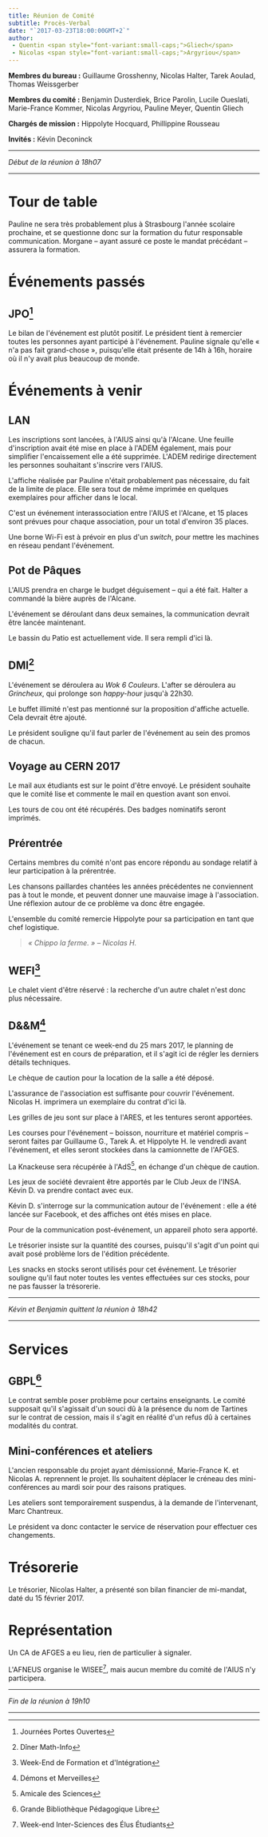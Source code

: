 ```yaml
---
title: Réunion de Comité
subtitle: Procès-Verbal
date: "`2017-03-23T18:00:00GMT+2`"
author:
 - Quentin <span style="font-variant:small-caps;">Gliech</span>
 - Nicolas <span style="font-variant:small-caps;">Argyriou</span>
---
```


**Membres du bureau :**
Guillaume Grosshenny,
Nicolas Halter,
Tarek Aoulad,
Thomas Weissgerber

**Membres du comité :**
Benjamin Dusterdiek,
Brice Parolin,
Lucile Oueslati,
Marie-France Kommer,
Nicolas Argyriou,
Pauline Meyer,
Quentin Gliech

**Chargés de mission :**
Hippolyte Hocquard,
Phillippine Rousseau

**Invités :**
Kévin Deconinck

* * *

*Début de la réunion à 18h07*

* * *

# Tour de table

Pauline ne sera très probablement plus à Strasbourg l'année scolaire prochaine, et se questionne donc sur la formation du futur responsable communication.
Morgane – ayant assuré ce poste le mandat précédant – assurera la formation.

# Événements passés

## JPO[^JPO]

[^JPO]: Journées Portes Ouvertes

Le bilan de l'événement est plutôt positif.
Le président tient à remercier toutes les personnes ayant participé à l'événement.
Pauline signale qu'elle « n'a pas fait grand-chose », puisqu'elle était présente de 14h à 16h, horaire où il n'y avait plus beaucoup de monde.

# Événements à venir

## LAN

Les inscriptions sont lancées, à l'AIUS ainsi qu'à l'Alcane.
Une feuille d'inscription avait été mise en place à l'ADEM également, mais pour simplifier l'encaissement elle a été supprimée.
L'ADEM redirige directement les personnes souhaitant s'inscrire vers l'AIUS.

L'affiche réalisée par Pauline n'était probablement pas nécessaire, du fait de la limite de place.
Elle sera tout de même imprimée en quelques exemplaires pour afficher dans le local.

C'est un événement interassociation entre l'AIUS et l'Alcane, et 15 places sont prévues pour chaque association, pour un total d'environ 35 places.

Une borne Wi-Fi est à prévoir en plus d'un *switch*, pour mettre les machines en réseau pendant l'événement.

## Pot de Pâques

L'AIUS prendra en charge le budget déguisement – qui a été fait.
Halter a commandé la bière auprès de l'Alcane.

L'événement se déroulant dans deux semaines, la communication devrait être lancée maintenant.

Le bassin du Patio est actuellement vide.
Il sera rempli d'ici là.

## DMI[^DMI]

[^DMI]: Dîner Math-Info

L'événement se déroulera au *Wok 6 Couleurs*.
L'after se déroulera au *Grincheux*, qui prolonge son *happy-hour* jusqu'à 22h30.

Le buffet illimité n'est pas mentionné sur la proposition d'affiche actuelle.
Cela devrait être ajouté.

Le président souligne qu'il faut parler de l'événement au sein des promos de chacun.

## Voyage au CERN 2017

Le mail aux étudiants est sur le point d'être envoyé.
Le président souhaite que le comité lise et commente le mail en question avant son envoi.

Les tours de cou ont été récupérés.
Des badges nominatifs seront imprimés.

## Prérentrée

Certains membres du comité n'ont pas encore répondu au sondage relatif à leur participation à la prérentrée.

Les chansons paillardes chantées les années précédentes ne conviennent pas à tout le monde, et peuvent donner une mauvaise image à l'association.
Une réflexion autour de ce problème va donc être engagée.

L'ensemble du comité remercie Hippolyte pour sa participation en tant que chef logistique.

> *« Chippo la ferme. » – Nicolas H.*

## WEFI[^WEFI]

[^WEFI]: Week-End de Formation et d'Intégration

Le chalet vient d'être réservé : la recherche d'un autre chalet n'est donc plus nécessaire.

## D&&M[^DM]

[^DM]: Démons et Merveilles

L'événement se tenant ce week-end du 25 mars 2017, le planning de l'événement est en cours de préparation, et il s'agit ici de régler les derniers détails techniques.

Le chèque de caution pour la location de la salle a été déposé.

L'assurance de l'association est suffisante pour couvrir l'événement.
Nicolas H. imprimera un exemplaire du contrat d'ici là.

Les grilles de jeu sont sur place à l'ARES, et les tentures seront apportées.

Les courses pour l'événement – boisson, nourriture et matériel compris – seront faites par Guillaume G., Tarek A. et Hippolyte H. le vendredi avant l'événement, et elles seront stockées dans la camionnette de l'AFGES.

La Knackeuse sera récupérée à l'AdS[^ADS], en échange d'un chèque de caution.

Les jeux de société devraient être apportés par le Club Jeux de l'INSA.
Kévin D. va prendre contact avec eux.

Kévin D. s'interroge sur la communication autour de l'événement : elle a été lancée sur Facebook, et des affiches ont étés mises en place.

Pour de la communication post-événement, un appareil photo sera apporté.

Le trésorier insiste sur la quantité des courses, puisqu'il s'agit d'un point qui avait posé problème lors de l'édition précédente.

Les snacks en stocks seront utilisés pour cet événement.
Le trésorier souligne qu'il faut noter toutes les ventes effectuées sur ces stocks, pour ne pas fausser la trésorerie.


[^ADS]: Amicale des Sciences

* * *

*Kévin et Benjamin quittent la réunion à 18h42*

* * *

# Services

## GBPL[^GBPL]

[^GBPL]: Grande Bibliothèque Pédagogique Libre

Le contrat semble poser problème pour certains enseignants.
Le comité supposait qu'il s'agissait d'un souci dû à la présence du nom de Tartines sur le contrat de cession, mais il s'agit en réalité d'un refus dû à certaines modalités du contrat.

## Mini-conférences et ateliers

L'ancien responsable du projet ayant démissionné, Marie-France K. et Nicolas A. reprennent le projet.
Ils souhaitent déplacer le créneau des mini-conférences au mardi soir pour des raisons pratiques.

Les ateliers sont temporairement suspendus, à la demande de l'intervenant, Marc Chantreux.

Le président va donc contacter le service de réservation pour effectuer ces changements.

# Trésorerie

Le trésorier, Nicolas Halter, a présenté son bilan financier de mi-mandat, daté du 15 février 2017.

# Représentation

Un CA de AFGES a eu lieu, rien de particulier à signaler.

L'AFNEUS organise le WISEE[^WISEE], mais aucun membre du comité de l'AIUS n'y participera.

[^WISEE]: Week-end Inter-Sciences des Élus Étudiants

* * *

*Fin de la réunion à 19h10*

* * *
